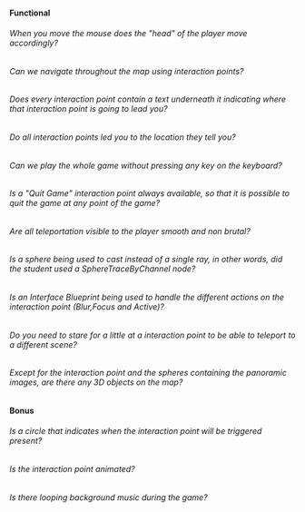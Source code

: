 #### Functional

###### When you move the mouse does the "head" of the player move accordingly?

###### Can we navigate throughout the map using interaction points?

###### Does every interaction point contain a text underneath it indicating where that interaction point is going to lead you?

###### Do all interaction points led you to the location they tell you?

###### Can we play the whole game without pressing any key on the keyboard?

###### Is a "Quit Game" interaction point always available, so that it is possible to quit the game at any point of the game?

###### Are all teleportation visible to the player smooth and non brutal?

###### Is a sphere being used to cast instead of a single ray, in other words, did the student used a SphereTraceByChannel node?

###### Is an Interface Blueprint being used to handle the different actions on the interaction point (Blur,Focus and Active)?

###### Do you need to stare for a little at a interaction point to be able to teleport to a different scene?

###### Except for the interaction point and the spheres containing the panoramic images, are there any 3D objects on the map?

#### Bonus

###### Is a circle that indicates when the interaction point will be triggered present?

###### Is the interaction point animated?

###### Is there looping background music during the game?
